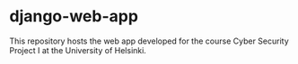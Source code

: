 # django-web-app

This repository hosts the web app developed for the course Cyber Security Project I at the University of Helsinki.
